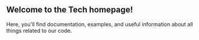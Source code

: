 ## Welcome to the Tech homepage!

Here, you'll find documentation, examples, and useful information about all things related to our code.